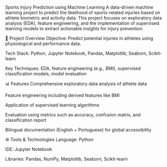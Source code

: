 Sports Injury Prediction using Machine Learning
A data-driven machine learning project to predict the likelihood of sports-related injuries based on athlete biometric and activity data. This project focuses on exploratory data analysis (EDA), feature engineering, and the implementation of supervised learning models to extract actionable insights for injury prevention.

📌 Project Overview
Objective: Predict potential injuries in athletes using physiological and performance data.

Tech Stack: Python, Jupyter Notebook, Pandas, Matplotlib, Seaborn, Scikit-learn

Key Techniques: EDA, feature engineering (e.g., BMI), supervised classification models, model evaluation

📊 Features
Comprehensive exploratory data analysis of athlete data

Feature engineering including derived features like BMI

Application of supervised learning algorithms

Evaluation using metrics such as accuracy, confusion matrix, and classification report

Bilingual documentation (English + Portuguese) for global accessibility

⚙️ Tools & Technologies
Language: Python

IDE: Jupyter Notebook

Libraries: Pandas, NumPy, Matplotlib, Seaborn, Scikit-learn
